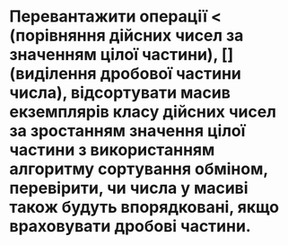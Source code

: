 #  Перевантажити операції < (порівняння дійсних чисел за значенням цілої частини), [] (виділення дробової частини числа), відсортувати масив екземплярів класу дійсних чисел за зростанням значення цілої частини з використанням алгоритму сортування обміном, перевірити, чи числа у масиві також будуть впорядковані, якщо враховувати дробові частини.
